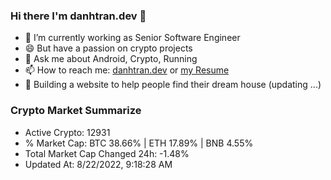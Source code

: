 ### Hi there I'm danhtran.dev 👋

- 🔭 I’m currently working as Senior Software Engineer
- 😄 But have a passion on crypto projects
- 💬 Ask me about Android, Crypto, Running 
- 📫 How to reach me: <a href="https://danhtran.dev" target="_blank">danhtran.dev</a> or <a href="Developer-Resume.pdf" target="_blank">my Resume</a>
- 🌱 Building a website to help people find their dream house (updating ...)

### Crypto Market Summarize
- Active Crypto: 12931
- % Market Cap: BTC 38.66% | ETH 17.89% | BNB 4.55%
- Total Market Cap Changed 24h: -1.48%
- Updated At: 8/22/2022, 9:18:28 AM
